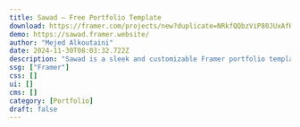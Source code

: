```yaml
---
title: Sawad — Free Portfolio Template
download: https://framer.com/projects/new?duplicate=NRkfQQbzViP80JUxAfHy&via=mejed_k&duplicateType=siteTemplate
demo: https://sawad.framer.website/
author: "Mejed Alkoutaini"
date: 2024-11-30T08:03:32.722Z
description: "Sawad is a sleek and customizable Framer portfolio template, perfect for designers, photographers, and creatives. Access premium options to showcase your work beautifully."
ssg: ["Framer"]
css: []
ui: []
cms: []
category: [Portfolio]
draft: false
---
```

